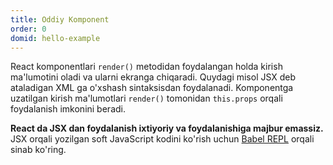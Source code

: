 ```yaml
---
title: Oddiy Komponent
order: 0
domid: hello-example
---
```


React komponentlari `render()` metodidan foydalangan holda kirish ma'lumotini oladi va ularni ekranga chiqaradi. Quydagi misol JSX deb ataladigan XML ga o'xshash sintaksisdan foydalanadi. Komponentga uzatilgan kirish ma'lumotlari `render()` tomonidan `this.props` orqali foydalanish imkonini beradi.

**React da  JSX dan foydalanish ixtiyoriy va foydalanishiga majbur emassiz.** JSX orqali yozilgan soft JavaScript kodini ko'rish uchun [Babel REPL](babel://es5-syntax-example) orqali sinab ko'ring.
